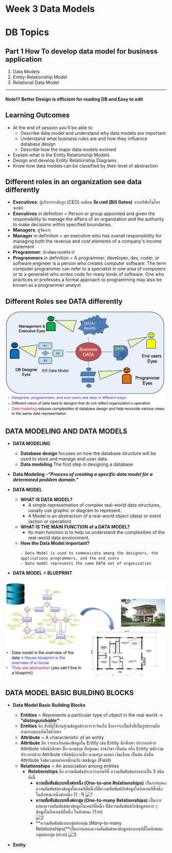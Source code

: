 # Week 3 Data Models
# DB Topics

## Part 1 How To develop data model for business application
   1. Data Models
   2. Entity-Relationship Model
   3. Relational Data Model 
----

#### Note!!! Better Design is efficient for reading DB and Easy to edit 

## Learning Outcomes
  - At the end of session you'll be able to
      - Describe data model and understand why data models are important
      - Understand what business rules are and how they influence database design
      - Describe how the major data models evolved
  - Explain what is the Entity Relationship Models
  - Design and develop Entity Relationship Diagrams
  - Know how data models can be classified by their level of abstraction

## Different roles in an organization see data differently
  - **Executives**: ผู้บริหารระดับสูง (CEO) เหมือน **บิล เกตส์ (Bill Gates)** จากบริษัทไมโครซอฟท์ 
  - **Executives** in definition = Person or group appointed and given the responsibility to manage the affairs of an organization and the authority to make decisions within specified boundaries.
  - **Managers**: ผู้จัดการ
  - **Manager** in definition = an executive who has overall responsibility for managing both the revenue and cost elements of a company's income statement
  - **Programmer**: นักพัฒนาซอฟท์แวร์ 
  - **Programmers** in definition = A programmer, developer, dev, coder, or software engineer is a person who creates computer software. The term computer programmer can refer to a specialist in one area of computers or to a generalist who writes code for many kinds of software. One who practices or professes a formal approach to programming may also be known as a programmer analyst

## Different Roles see DATA differently
![bData](https://raw.githubusercontent.com/SunatP/ITCS241_DBMS/master/img/bData.jpg)


## DATA MODELING AND DATA MODELS
 - **DATA MODELING**
    - **Database design** focuses on how the database structure will be used to store and manage end-user data. 
    - **Data modeling** The first step in designing a database 

 - **Data Modeling** ***-“Process of creating a specific data model for a determined problem domain.”***
 - **DATA MODEL**
    - **WHAT IS DATA MODEL?**
        - A simple representation of complex real-world data structures, usually use graphic or diagram to represent.
        - A Model is an abstraction of a real-world object  (data) or event 
(action or operation)
    - **WHAT IS THE MAIN FUNCTION of a DATA MODEL?**
        - Its main function is to help us understand the complexities of the 
real-world data environment.
    - **How the Data Model important?**
      ```
      - Data Model is used to communicate among the designers, the applications programmers, and the end users
      - Data model represents the same DATA set of organization
      ```
  - **DATA MODEL = BLUEPRINT**

![dModel](https://raw.githubusercontent.com/SunatP/ITCS241_DBMS/master/img/dModel.jpg)

## DATA MODEL BASIC BUILDING BLOCKS
  - **Data Model Basic Building Blocks**
    - **Entities** = Represents a particular type of object in the real 
world -> ***"distinguishable"***
    - **Entities** คือ สิ่งที่ผู้ใช้งานฐานข้อมูลต้องการจะจัดเก็บ
ซึ่งอาจจะเป็นสิ่งที่เป็นรูปธรรมคือสามารถมองเห็นได้ด้วยตา 
    - **Attribute** = A characteristic of an entity 
    - **Attribute** ตือ รายละเอียดของข้อมูลใน Entity เช่น Entity นักศึกษา ประกอบด้วย Attribute รหัสนักศึกษา ชื่อ-นามสกุล ที่อยู่คณะ สาขาวิชา เป็นต้น หรือ Entity พนักงาน ประกอบด้วย Attribute รหัสพนักงานชื่อ-นามสกุล แผนก เงินเดือน เป็นต้น ดังนั้น Attribute จึงมีความหมายเหมือนกับ เขตข้อมูล (Field)
    - **Relationships** = An association among entities
      - **Relationships** คือ ความสัมพันธ์ระหว่างเอนทิตี้ ความสัมพันธ์แบ่งออกเป็น 3 ชนิด ดังนี้
        - **ความสัมพันธ์แบบหนึ่งต่อหนึ่ง (One-to-one Relationships)** 
        เป็นการแสดงความสัมพันธ์ของข้อมูลในเอนทิตี้หนึ่งที่มีความสัมพันธ์กับข้อมูลในอีกเอนทิตี้หนึ่ง ในลักษณะหนึ่งต่อหนึ่ง (1 : 1) 
![1](http://www.tbacud.ac.th/caidb/images/1.jpg)
        - **ความสัมพันธ์แบบหนึ่งต่อกลุ่ม (One-to-many Relationships)** เป็นการแสดงความสัมพันธ์ของข้อมูลในเอนทิตี้หนึ่ง ที่มีความสัมพันธ์กับข้อมูลหลาย ๆ ข้อมูลในอีกเอนทิตี้หนึ่ง ในลักษณะ (1:m)  
![2](https://sites.google.com/a/nbr.ac.th/krucom-it/_/rsrc/1484017632484/khlang-bthkhwam/khwamsamphanthrelationships/IMG20161030110832.png)
        - **ความสัมพันธ์แบบกลุ่มต่อกลุ่ม (Many-to-many Relationships)**เป็นการแสดงความสัมพันธ์ของข้อมูลสองเอนทิตี้ในลักษณะกลุ่มต่อกลุ่ม (m:n)
![3](https://sites.google.com/a/nbr.ac.th/krucom-it/_/rsrc/1484017632484/khlang-bthkhwam/khwamsamphanthrelationships/IMG20161030111037.png) 

  - **Entity**